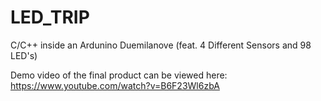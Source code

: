 # LED_TRIP
C/C++ inside an Ardunino Duemilanove (feat. 4 Different Sensors and 98 LED's)

Demo video of the final product can be viewed here: https://www.youtube.com/watch?v=B6F23Wl6zbA

